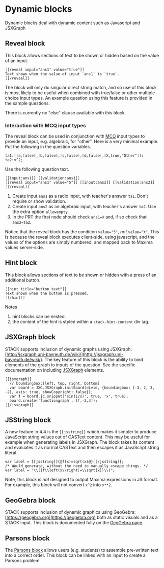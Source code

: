 # Dynamic blocks

Dynamic blocks deal with dynamic content such as Javascript and JSXGraph

## Reveal block ##

This block allows sections of text to be shown or hidden based on the value of an input.

```
[[reveal input="ans1" value="true"]]
Text shown when the value of input `ans1` is `true`.
[[/reveal]]
```

The block will only do singular direct string match, and so use of this block is most likely to be useful when combined with true/false or other multiple choice input types.  An example question using this feature is provided in the sample questions.

There is currently no "else" clause available with this block.

### Interaction with MCQ input types

The reveal block can be used in conjunction with [MCQ](../Multiple_choice_questions.md) input types to provide an input, e.g. algebraic, for "other".  Here is a very minimal example.  Put the following in the question variables.

    ta1:[[a,false],[b,false],[c,false],[d,false],[X,true,"Other"]];
    ta2:x^2;

Use the following question text.

    [[input:ans1]] [[validation:ans1]]
    [[reveal input="ans1" value="5"]] [[input:ans2]] [[validation:ans2]] [[/reveal]]

1. Create input `ans1` as a radio input, with teacher's answer `ta1`.  Don't require or show validation.
2. Create input `ans2` as an algebraic input, with teacher's answer `ta2`.  Use the extra option `allowempty`.
3. In the PRT the first node should check `ans1=X` and, if so check that `ans2=ta2`.

Notice that the reveal block has the condition `value="5"`, _not_ `value="X"`.  This is because the reveal block executes client-side, using javascript, and the values of the options are simply numbered, and mapped back to Maxima values server-side.

## Hint block ##

This block allows sections of text to be shown or hidden with a press of an additional button.

```
[[hint title="button text"]]
Text shown when the button is pressed.
[[/hint]]
```

Notes

1. hint blocks can be nested.
2. the content of the hint is styled within a `stack-hint-content` div tag.

## JSXGraph block ##

STACK supports inclusion of dynamic graphs using JSXGraph: [http://jsxgraph.uni-bayreuth.de/wiki/](http://jsxgraph.uni-bayreuth.de/wiki/). The key feature of this block is the ability to bind elements of the graph to inputs of the question. See the specific documentation on including [JSXGraph](../JSXGraph.md) elements.

    [[jsxgraph]]
      // boundingbox:[left, top, right, bottom]
      var board = JXG.JSXGraph.initBoard(divid, {boundingbox: [-3, 2, 3, -2], axis: true, showCopyright: false});
      var f = board.jc.snippet('sin(1/x)', true, 'x', true);
      board.create('functiongraph', [f,-3,3]);
    [[/jsxgraph]]

## JSString block ##

A new feature in 4.4 is the `[[jsstring]]` which makes it simpler to produce JavaScript string values out of CASText content. This may be useful for example when generating labels in JSXGraph. The block takes its content and evaluates it as normal CASText and then escapes it as JavaScript string literal.

```
var label = [[jsstring]]{@f(x)=sqrt(x)@}[[/jsstring]];
/* Would generate, without the need to manually escape things. */
var label = "\\({f\\left(x\\right)=\\sqrt{x}}\\)";
```

Note, this block is _not_ designed to output Maxima expressions in JS format. For example, this block will not convert `x^2` into `x**2`.

## GeoGebra block ##

STACK supports inclusion of dynamic graphics using GeoGebra: [https://geogebra.org](https://geogebra.org) both as static visuals and as a STACK input.  This block is documented fully on the [GeoGebra page](../GeoGebra.md).

## Parsons block ##

The [Parsons block](../Parsons.md) allows users (e.g. students) to assemble pre-written text into a correct order.  This block can be linked with an input to create a Parsons problem.
